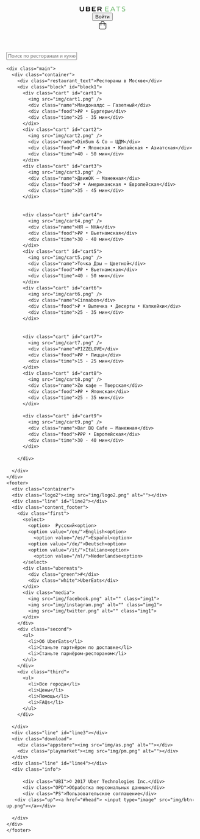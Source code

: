 <!DOCTYPE html>
<html lang="en">
  <head>
    <meta charset="UTF-8" />
    <meta http-equiv="X-UA-Compatible" content="IE=edge" />
    <meta name="viewport" content="width=device-width, initial-scale=1.0" />
    <title>UberEats</title>
    <link rel="stylesheet" href="style.css" />
    <link rel="shortcut icon" href="img/Uber.png" />
    <link rel="preconnect" href="https://fonts.googleapis.com" />
    <link rel="preconnect" href="https://fonts.gstatic.com" crossorigin />
    <link
      href="https://fonts.googleapis.com/css2?family=Roboto:wght@400;500;700&display=swap"
      rel="stylesheet"
    />
    <link rel="stylesheet" href="addaptive.css">
  </head>
  <body>
    <header id="head">
      <div class="container">
        <div class="logo"><img src="img/logo.png" /></div>
        <div class="items">
          <div class="butt"><button>Войти</button></div>
          <div class="basket"><img src="img/basket.png" alt="" /></div>
        </div>
      </div>
    </header>
    <div class="search_food">
      <div class="container">
        <div class="search">
          <input type="text" placeholder="Поиск по ресторанам и кухням" id="search1" />
        </div>
        <div class="line"></div>
      </div>
    </div>

    <div class="main">
      <div class="container">
        <div class="restaurant_text">Рестораны в Москве</div>
        <div class="block" id="block1">
          <div class="cart" id="cart1">
            <img src="img/cart1.png" />
            <div class="name">Макдоналдс — Газетный</div>
            <div class="food">₽₽ • Бургеры</div>
            <div class="time">25 - 35 мин</div>
          </div>
          <div class="cart" id="cart2">
            <img src="img/cart2.png" />
            <div class="name">DimSum & Co — ЦДМ</div>
            <div class="food">₽ • Японская • Китайская • Азиатская</div>
            <div class="time">40 - 50 мин</div>
          </div>
          <div class="cart" id="cart3">
            <img src="img/cart3.png" />
            <div class="name">ДвижОК — Манежная</div>
            <div class="food">₽ • Американская • Европейская</div>
            <div class="time">35 - 45 мин</div>
          </div>
       
      
          <div class="cart" id="cart4">
            <img src="img/cart4.png" />
            <div class="name">НЯ — NHA</div>
            <div class="food">₽₽ • Вьетнамская</div>
            <div class="time">30 - 40 мин</div>
          </div>
          <div class="cart" id="cart5">
            <img src="img/cart5.png" />
            <div class="name">Точка Дзы — Цветной</div>
            <div class="food">₽₽ • Вьетнамская</div>
            <div class="time">40 - 50 мин</div>
          </div>
          <div class="cart" id="cart6">
            <img src="img/cart6.png" />
            <div class="name">Cinnabon</div>
            <div class="food">₽ • Выпечка • Десерты • Капкейки</div>
            <div class="time">25 - 35 мин</div>
          </div>
      
        
          <div class="cart" id="cart7">
            <img src="img/cart7.png" />
            <div class="name">PIZZELOVE</div>
            <div class="food">₽₽ • Пицца</div>
            <div class="time">15 - 25 мин</div>
          </div>
          <div class="cart" id="cart8">
            <img src="img/cart8.png" />
            <div class="name">Zю кафе — Тверская</div>
            <div class="food">₽₽ • Японская</div>
            <div class="time">25 - 35 мин</div>
          </div>
          
          <div class="cart" id="cart9">
            <img src="img/cart9.png" />
            <div class="name">Bar BQ Cafe — Манежная</div>
            <div class="food">₽₽₽ • Европейская</div>
            <div class="time">30 - 40 мин</div>
          </div>
        
        </div>
       
      </div>
    </div>
    <footer>
      <div class="container">
      <div class="logo2"><img src="img/logo2.png" alt=""></div>
      <div class="line" id="line2"></div>
      <div class="content_footer">
        <div class="first">
          <select>
            <option>  Русский<option>
            <option value="/en/">English<option>
              <option value="/es/">Español<option>
            <option value="/de/">Deutsch<option>
            <option value="/it/">Italiano<option>
              <option value="/nl/">Nederlandse<option>
          </select>
          <div class="ubereats">
            <div class="green">#</div>
            <div class="white">UberEats</div>
          </div>
          <div class="media">
            <img src="img/facebook.png" alt="" class="img1">
            <img src="img/instagram.png" alt="" class="img1">
            <img src="img/twitter.png" alt="" class="img1">
          </div>
        </div>
        <div class="second">
          <ul>
            <li>Об UberEats</li>
            <li>Станьте партнёром по доставке</li>
            <li>Станьте парнёром-рестораном</li>
          </ul>
        </div>
        <div class="third">
          <ul>
            <li>Все города</li>
            <li>Цены</li>
            <li>Помощь</li>
            <li>FAQs</li>
          </ul>
        </div>
        
      </div>
      <div class="line" id="line3"></div>
      <div class="download">
        <div class="appstore"><img src="img/as.png" alt=""></div>
        <div class="playmarket"><img src="img/pm.png" alt=""></div>
      </div>
      <div class="line" id="line4"></div>
      <div class="info">
        
          <div class="UBI">© 2017 Uber Technologies Inc.</div>
          <div class="OPD">Обработка персональных данных</div>
          <div class="PS">Пользовательское соглашение</div>
       <div class="up"><a href="#head"> <input type="image" src="img/btn-up.png"></a></div>
        
      </div>
    </div>
    </footer>
  </body>
</html>

